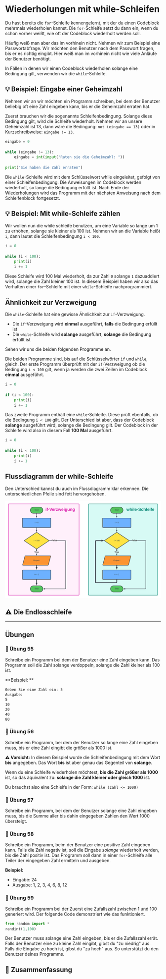 # Wiederholungen mit while-Schleifen

Du hast bereits die `for`-Schleife kennengelernt, mit der du einen Codeblock mehrmals wiederholen kannst. Die `for`-Schleife setzt du dann ein, wenn du schon vorher weißt,
wie oft der Codeblock wiederholt werden soll.

Häufig weiß man aber das im vorhinein nicht. Nehmen wir zum Beispiel eine Passwortabfrage.
Wir möchten den Benutzer nach dem Passwort fragen, bis er es richtig eingibt.
Hier weiß man im vorhinein nicht wie viele Anläufe der Benutzer benötigt.

In Fällen in denen wir einen Codeblock wiederholen solange eine Bedingung gilt, verwenden wir die `while`-Schleife.

## 💡 Beispiel: Eingabe einer Geheimzahl

Nehmen wir an wir möchten ein Programm schreiben,
bei dem der Benutzer beliebig oft eine Zahl eingeben kann,
bis er die Geheimzahl erraten hat.

Zuerst brauchen wir die sogenannte Schleifenbedingung.
Solange diese Bedingung gilt, wird die Schleife wiederholt.
Nehmen wir an unsere Geheimzahl ist 13, dann wäre die Bedingung: `not (eingabe == 13)`
oder in Kurzschreibweise: `eingabe != 13`.

```python
eingabe = 0

while (eingabe != 13):
    eingabe = int(input("Raten sie die Geheimzahl: "))

print("Sie haben die Zahl erraten")
```

Die `while`-Schleife wird mit dem Schlüsselwort while eingeleitet, gefolgt von einer Schleifenbedingung. Die Anweisungen im Codeblock werden wiederholt, so lange die Bedingung erfüllt ist. Nach Ende der Wiederholungen wird das Programm mit der nächsten Anweisung nach dem Schleifenblock fortgesetzt.

## 💡 Beispiel: Mit while-Schleife zählen

Wir wollen nun die while schleife benutzen, um eine
Variable so lange um 1 zu erhöhen, solange sie kleiner als 100 ist.
Nehmen wir an die Variable heißt `i`, dann lautet die Schleifenbedingung `i < 100`.

```python
i = 0

while (i < 100):
    print(i)
    i += 1
```

Diese Schleife wird 100 Mal wiederholt, da zur Zahl `0` solange `1` dazuaddiert wird,
solange die Zahl kleiner 100 ist. In diesem Beispiel haben wir also
das Verhalten einer `for`-Schleife mit einer `while`-Schleife nachprogrammiert.

## Ähnlichkeit zur Verzweigung

Die `while`-Schleife hat eine gewisse Ähnlichkeit zur `if`-Verzweigung.

* Die `if`-Verzweigung wird **einmal** ausgeführt, **falls** die Bedingung erfüllt ist
* Die `while`-Schleife wird **solange** ausgeführt, **solange** die Bedingung erfüllt ist

Sehen wir uns die beiden folgenden Programme an.

Die beiden Programme sind, bis auf die Schlüsselwörter `if` und `while`, gleich.
Der erste Programm überprüft mit der `if`-Verzweigung ob die Bedingung 
`i < 100` gilt, wenn ja werden die zwei Zeilen im Codeblock **einmal** ausgeführt.

```python
i = 0

if (i < 100):
    print(i)
    i += 1
```

Das zweite Programm enthält eine `while`-Schleife.
Diese prüft ebenfalls,  ob die Bedingung `i < 100` gilt.
Der Unterschied ist aber, dass der Codeblock **solange** ausgeführt wird,
solange die Bedingung gilt. Der Codeblock in der Schleife
wird also in diesem Fall **100 Mal** ausgeführt.

```python
i = 0

while (i < 100):
    print(i)
    i += 1
```

## Flussdiagramm der while-Schleife

Den Unterschied kannst du auch im Flussdiagramm klar erkennen.
Die unterschiedlichen Pfeile sind fett hervorgehoben.

![Flussdiagramm der beiden obigen Programme](./images/ifvswhile.png)

## ⚠️ Die Endlosschleife 

_________________

## Übungen

### 📝 Übung 55
Schreibe ein Programm bei dem der Benutzer eine Zahl eingeben kann.
Das Programm soll die Zahl solange verdoppeln,
solange die Zahl kleiner als 100 ist.

**Beispiel: **
```
Geben Sie eine Zahl ein: 5
Ausgabe:
5
10
20
40
80
```

### 📝 Übung 56
Schreibe ein Programm, bei dem der Benutzer so lange eine Zahl eingeben muss,
bis er eine Zahl eingibt die größer als 1000 ist.

**⚠️ Vorsicht:** In diesem Beispiel wurde die Schleifenbedingung mit dem
Wort **bis** angegeben. Das Wort **bis** ist aber genau das Gegenteil von **solange**.

Wenn du eine Schleife wiederholen möchtest, **bis die Zahl größer als 1000** ist,
so das äquivalent zu: **solange die Zahl kleiner oder gleich 1000** ist.

Du brauchst also eine Schleife in der Form: `while (zahl <= 1000)`

### 📝 Übung 57
Schreibe ein Programm, bei dem der Benutzer solange eine Zahl
eingeben muss, bis die Summe aller bis dahin eingegeben Zahlen
den Wert 1000 übersteigt.

### 📝 Übung 58

Schreibe ein Programm, beim der Benutzer eine positive Zahl eingeben kann. Falls die Zahl
negativ ist, soll die Eingabe *solange* wiederholt werden, bis die Zahl positiv ist.
Das Programm soll dann in einer `for`-Schleife alle Teiler der
eingegeben Zahl ermitteln und ausgeben.

**Beispiel:**

* Eingabe: 24
* Ausgabe: 1, 2, 3, 4, 6, 8, 12

### 📝 Übung 59

Schreibe ein Programm bei der Zuerst eine Zufallszahl zwischen 1 und 100 generiert wird.
Der folgende Code demonstriert wie das funktioniert.

```python
from random import *
randint(1,100)
```
Der Benutzer muss solange eine Zahl eingeben, bis er die Zufallszahl errät.
Falls der Benutzer eine zu kleine Zahl eingibt, gibst du "zu niedrig" aus.
Falls die Eingabe zu hoch ist, gibst du "zu hoch" aus.
So unterstützt du den Benutzer deines Programms.

## 🧭 Zusammenfassung








